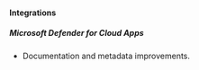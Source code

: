 
#### Integrations

##### Microsoft Defender for Cloud Apps

- Documentation and metadata improvements.
